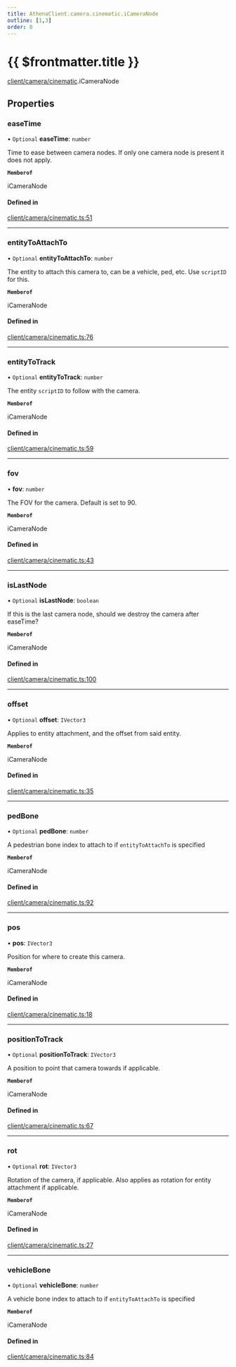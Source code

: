```yaml
---
title: AthenaClient.camera.cinematic.iCameraNode
outline: [1,3]
order: 0
---
```


# {{ $frontmatter.title }}


[client/camera/cinematic](../modules/client_camera_cinematic.md).iCameraNode

## Properties

### easeTime

• `Optional` **easeTime**: `number`

Time to ease between camera nodes. If only one camera node is present it does not apply.

**`Memberof`**

iCameraNode

#### Defined in

[client/camera/cinematic.ts:51](https://github.com/Stuyk/altv-athena/blob/ae8402672/src/core/client/camera/cinematic.ts#L51)

___

### entityToAttachTo

• `Optional` **entityToAttachTo**: `number`

The entity to attach this camera to, can be a vehicle, ped, etc.
Use `scriptID` for this.

**`Memberof`**

iCameraNode

#### Defined in

[client/camera/cinematic.ts:76](https://github.com/Stuyk/altv-athena/blob/ae8402672/src/core/client/camera/cinematic.ts#L76)

___

### entityToTrack

• `Optional` **entityToTrack**: `number`

The entity `scriptID` to follow with the camera.

**`Memberof`**

iCameraNode

#### Defined in

[client/camera/cinematic.ts:59](https://github.com/Stuyk/altv-athena/blob/ae8402672/src/core/client/camera/cinematic.ts#L59)

___

### fov

• **fov**: `number`

The FOV for the camera. Default is set to 90.

**`Memberof`**

iCameraNode

#### Defined in

[client/camera/cinematic.ts:43](https://github.com/Stuyk/altv-athena/blob/ae8402672/src/core/client/camera/cinematic.ts#L43)

___

### isLastNode

• `Optional` **isLastNode**: `boolean`

If this is the last camera node, should we destroy the camera after easeTime?

**`Memberof`**

iCameraNode

#### Defined in

[client/camera/cinematic.ts:100](https://github.com/Stuyk/altv-athena/blob/ae8402672/src/core/client/camera/cinematic.ts#L100)

___

### offset

• `Optional` **offset**: `IVector3`

Applies to entity attachment, and the offset from said entity.

**`Memberof`**

iCameraNode

#### Defined in

[client/camera/cinematic.ts:35](https://github.com/Stuyk/altv-athena/blob/ae8402672/src/core/client/camera/cinematic.ts#L35)

___

### pedBone

• `Optional` **pedBone**: `number`

A pedestrian bone index to attach to if `entityToAttachTo` is specified

**`Memberof`**

iCameraNode

#### Defined in

[client/camera/cinematic.ts:92](https://github.com/Stuyk/altv-athena/blob/ae8402672/src/core/client/camera/cinematic.ts#L92)

___

### pos

• **pos**: `IVector3`

Position for where to create this camera.

**`Memberof`**

iCameraNode

#### Defined in

[client/camera/cinematic.ts:18](https://github.com/Stuyk/altv-athena/blob/ae8402672/src/core/client/camera/cinematic.ts#L18)

___

### positionToTrack

• `Optional` **positionToTrack**: `IVector3`

A position to point that camera towards if applicable.

**`Memberof`**

iCameraNode

#### Defined in

[client/camera/cinematic.ts:67](https://github.com/Stuyk/altv-athena/blob/ae8402672/src/core/client/camera/cinematic.ts#L67)

___

### rot

• `Optional` **rot**: `IVector3`

Rotation of the camera, if applicable.
Also applies as rotation for entity attachment if applicable.

**`Memberof`**

iCameraNode

#### Defined in

[client/camera/cinematic.ts:27](https://github.com/Stuyk/altv-athena/blob/ae8402672/src/core/client/camera/cinematic.ts#L27)

___

### vehicleBone

• `Optional` **vehicleBone**: `number`

A vehicle bone index to attach to if `entityToAttachTo` is specified

**`Memberof`**

iCameraNode

#### Defined in

[client/camera/cinematic.ts:84](https://github.com/Stuyk/altv-athena/blob/ae8402672/src/core/client/camera/cinematic.ts#L84)
